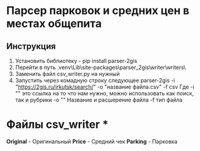 # Парсер парковок и средних цен в местах общепита

## Инструкция
1. Установить библиотеку - pip install parser-2gis
2. Перейти в путь .venv\Lib\site-packages\parser_2gis\writer\writers\
3. Заменить файл csv_writer.py на нужный
4. Запустить через комадную строку следующее parser-2gis -i "https://2gis.ru/irkutsk/search/" -o "название файла.csv" -f csv
Где -i "" это ссылка на то что нам нужно, можно использовать как поиск, так и рубрики
-o "" Название и расшерение файла
-f тип файла

# Файлы csv_writer *
**Original** - Оригинальный
**Price** - Средний чек
**Parking** - Парковка
